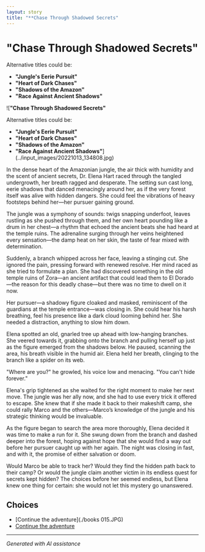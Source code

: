 ```yaml
---
layout: story
title: "**Chase Through Shadowed Secrets"
---
```


# **"Chase Through Shadowed Secrets"**

Alternative titles could be:

- **"Jungle's Eerie Pursuit"**
- **"Heart of Dark Chases"**
- **"Shadows of the Amazon"**
- **"Race Against Ancient Shadows"**

![**"Chase Through Shadowed Secrets"**

Alternative titles could be:

- **"Jungle's Eerie Pursuit"**
- **"Heart of Dark Chases"**
- **"Shadows of the Amazon"**
- **"Race Against Ancient Shadows"**](../input_images/20221013_134808.jpg)

In the dense heart of the Amazonian jungle, the air thick with humidity and the scent of ancient secrets, Dr. Elena Hart raced through the tangled undergrowth, her breath ragged and desperate. The setting sun cast long, eerie shadows that danced menacingly around her, as if the very forest itself was alive with hidden dangers. She could feel the vibrations of heavy footsteps behind her—her pursuer gaining ground.

The jungle was a symphony of sounds: twigs snapping underfoot, leaves rustling as she pushed through them, and her own heart pounding like a drum in her chest—a rhythm that echoed the ancient beats she had heard at the temple ruins. The adrenaline surging through her veins heightened every sensation—the damp heat on her skin, the taste of fear mixed with determination.

Suddenly, a branch whipped across her face, leaving a stinging cut. She ignored the pain, pressing forward with renewed resolve. Her mind raced as she tried to formulate a plan. She had discovered something in the old temple ruins of Zora—an ancient artifact that could lead them to El Dorado—the reason for this deadly chase—but there was no time to dwell on it now.

Her pursuer—a shadowy figure cloaked and masked, reminiscent of the guardians at the temple entrance—was closing in. She could hear his harsh breathing, feel his presence like a dark cloud looming behind her. She needed a distraction, anything to slow him down.

Elena spotted an old, gnarled tree up ahead with low-hanging branches. She veered towards it, grabbing onto the branch and pulling herself up just as the figure emerged from the shadows below. He paused, scanning the area, his breath visible in the humid air. Elena held her breath, clinging to the branch like a spider on its web.

"Where are you?" he growled, his voice low and menacing. "You can't hide forever."

Elena's grip tightened as she waited for the right moment to make her next move. The jungle was her ally now, and she had to use every trick it offered to escape. She knew that if she made it back to their makeshift camp, she could rally Marco and the others—Marco’s knowledge of the jungle and his strategic thinking would be invaluable.

As the figure began to search the area more thoroughly, Elena decided it was time to make a run for it. She swung down from the branch and dashed deeper into the forest, hoping against hope that she would find a way out before her pursuer caught up with her again. The night was closing in fast, and with it, the promise of either salvation or doom.

Would Marco be able to track her? Would they find the hidden path back to their camp? Or would the jungle claim another victim in its endless quest for secrets kept hidden?
    The choices before her seemed endless, but Elena knew one thing for certain: she would not let this mystery go unanswered.


## Choices

* [Continue the adventure](./books 015.JPG)
* [Continue the adventure](./20221012_145451)


---
*Generated with AI assistance*
